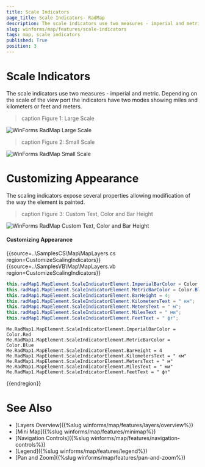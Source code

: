 ```yaml
---
title: Scale Indicators
page_title: Scale Indicators- RadMap
description: The scale indicators use two measures - imperial and metric. Depending on the scale of the view port the indicators have two modes showing miles and kilometers or feet and meters.
slug: winforms/map/features/scale-indicators
tags: map, scale indicators
published: True
position: 3
---
```


# Scale Indicators

The scale indicators use two measures - imperial and metric. Depending on the scale of the view port the indicators have two modes showing miles and kilometers or feet and meters.

>caption Figure 1: Large Scale

![WinForms RadMap Large Scale](images/map-features-scale-indicators001.png)

>caption Figure 2: Small Scale

![WinForms RadMap Small Scale](images/map-features-scale-indicators002.png)

# Customizing Appearance

The scaling indicators expose several properties allowing modification of the way the element is painted.

>caption Figure 3: Custom Text, Color and Bar Height 

![WinForms RadMap Custom Text, Color and Bar Height](images/map-features-scale-indicators003.png)

#### Customizing Appearance

{{source=..\SamplesCS\Map\MapLayers.cs region=CustomizeScalingIndicators}} 
{{source=..\SamplesVB\Map\MapLayers.vb region=CustomizeScalingIndicators}}
````C#
this.radMap1.MapElement.ScaleIndicatorElement.ImperialBarColor = Color.Red;
this.radMap1.MapElement.ScaleIndicatorElement.MetricBarColor = Color.Blue;
this.radMap1.MapElement.ScaleIndicatorElement.BarHeight = 4;
this.radMap1.MapElement.ScaleIndicatorElement.KilometersText = " км";
this.radMap1.MapElement.ScaleIndicatorElement.MetersText = " м";
this.radMap1.MapElement.ScaleIndicatorElement.MilesText = " ми";
this.radMap1.MapElement.ScaleIndicatorElement.FeetText = " фт";

````
````VB.NET
Me.RadMap1.MapElement.ScaleIndicatorElement.ImperialBarColor = Color.Red
Me.RadMap1.MapElement.ScaleIndicatorElement.MetricBarColor = Color.Blue
Me.RadMap1.MapElement.ScaleIndicatorElement.BarHeight = 4
Me.RadMap1.MapElement.ScaleIndicatorElement.KilometersText = " км"
Me.RadMap1.MapElement.ScaleIndicatorElement.MetersText = " м"
Me.RadMap1.MapElement.ScaleIndicatorElement.MilesText = " ми"
Me.RadMap1.MapElement.ScaleIndicatorElement.FeetText = " фт"

````



{{endregion}}

# See Also

* [Layers Overview]({%slug winforms/map/features/layers/overview%})
* [Mini Map]({%slug winforms/map/features/minimap%})
* [Navigation Controls]({%slug winforms/map/features/navigation-controls%})
* [Legend]({%slug winforms/map/features/legend%})
* [Pan and Zoom]({%slug winforms/map/features/pan-and-zoom%})
